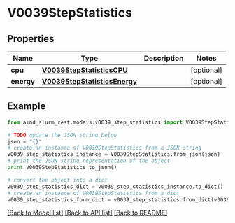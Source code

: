 # V0039StepStatistics


## Properties

Name | Type | Description | Notes
------------ | ------------- | ------------- | -------------
**cpu** | [**V0039StepStatisticsCPU**](V0039StepStatisticsCPU.md) |  | [optional] 
**energy** | [**V0039StepStatisticsEnergy**](V0039StepStatisticsEnergy.md) |  | [optional] 

## Example

```python
from aind_slurm_rest.models.v0039_step_statistics import V0039StepStatistics

# TODO update the JSON string below
json = "{}"
# create an instance of V0039StepStatistics from a JSON string
v0039_step_statistics_instance = V0039StepStatistics.from_json(json)
# print the JSON string representation of the object
print V0039StepStatistics.to_json()

# convert the object into a dict
v0039_step_statistics_dict = v0039_step_statistics_instance.to_dict()
# create an instance of V0039StepStatistics from a dict
v0039_step_statistics_form_dict = v0039_step_statistics.from_dict(v0039_step_statistics_dict)
```
[[Back to Model list]](../README.md#documentation-for-models) [[Back to API list]](../README.md#documentation-for-api-endpoints) [[Back to README]](../README.md)


